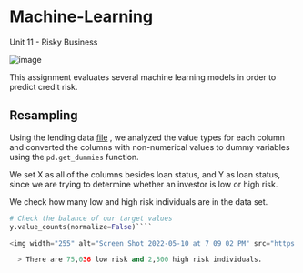 # Machine-Learning
Unit 11 - Risky Business

![image](https://user-images.githubusercontent.com/99091066/167738122-a4b8a91f-2baf-481b-9d3a-396b4e04ca07.jpeg)

This assignment evaluates several machine learning models in order to predict credit risk. 

## Resampling

Using the lending data [file](https://github.com/AmiraAli23/Machine-Learning/blob/0c634c9c7b35c9e3c2690e3f67006cd333b118a2/lending_data.csv) , we analyzed the value types for each column and converted the columns with non-numerical values to dummy variables using the `pd.get_dummies` function.

We set X as all of the columns besides loan status, and Y as loan status, since we are trying to determine whether an investor is low or high risk.

We check how many low and high risk individuals are in the data set. 

```python 
# Check the balance of our target values
y.value_counts(normalize=False)````

<img width="255" alt="Screen Shot 2022-05-10 at 7 09 02 PM" src="https://user-images.githubusercontent.com/99091066/167739158-29c5c246-2e51-47c1-81a1-446e6aefa314.png">

  > There are 75,036 low risk and 2,500 high risk individuals.



